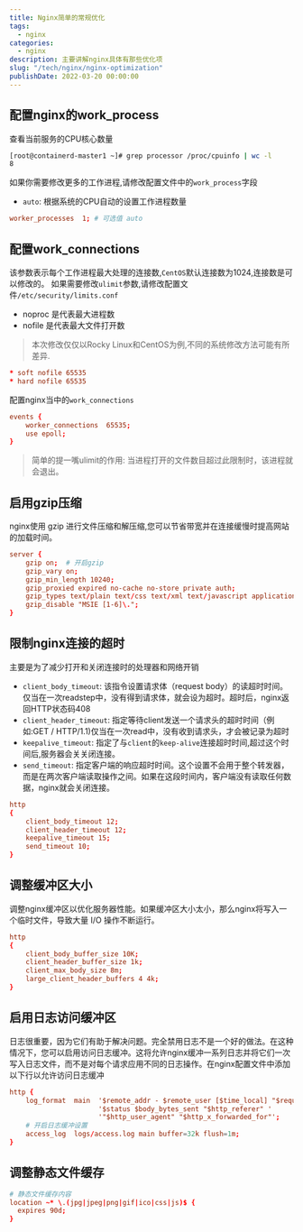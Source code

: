 ```yaml
---
title: Nginx简单的常规优化
tags:
  - nginx
categories:
  - nginx
description: 主要讲解nginx具体有那些优化项
slug: "/tech/nginx/nginx-optimization"
publishDate: 2022-03-20 00:00:00
---
```


## 配置nginx的work_process

查看当前服务的CPU核心数量

```bash
[root@containerd-master1 ~]# grep processor /proc/cpuinfo | wc -l
8
```

如果你需要修改更多的工作进程,请修改配置文件中的`work_process`字段

- `auto`: 根据系统的CPU自动的设置工作进程数量

```conf
worker_processes  1; # 可选值 auto
```

## 配置work_connections

该参数表示每个工作进程最大处理的连接数,`CentOS`默认连接数为1024,连接数是可以修改的。
如果需要修改`ulimit`参数,请修改配置文件`/etc/security/limits.conf`

- noproc 是代表最大进程数
- nofile 是代表最大文件打开数

> 本次修改仅仅以Rocky Linux和CentOS为例,不同的系统修改方法可能有所差异.

```conf
* soft nofile 65535
* hard nofile 65535
```

配置nginx当中的`work_connections`

```conf
events {
    worker_connections  65535;
    use epoll;
}
```

> 简单的提一嘴ulimit的作用: 当进程打开的文件数目超过此限制时，该进程就会退出。

## 启用gzip压缩

nginx使用 gzip 进行文件压缩和解压缩,您可以节省带宽并在连接缓慢时提高网站的加载时间。

```conf
server {
    gzip on;  # 开启gzip
    gzip_vary on;
    gzip_min_length 10240;
    gzip_proxied expired no-cache no-store private auth;
    gzip_types text/plain text/css text/xml text/javascript application/x-javascript application/xml;
    gzip_disable "MSIE [1-6]\.";
}
```

## 限制nginx连接的超时

主要是为了减少打开和关闭连接时的处理器和网络开销

- `client_body_timeout`: 该指令设置请求体（request body）的读超时时间。仅当在一次readstep中，没有得到请求体，就会设为超时。超时后，nginx返回HTTP状态码408
- `client_header_timeout`: 指定等待client发送一个请求头的超时时间（例如:GET / HTTP/1.1)仅当在一次read中，没有收到请求头，才会被记录为超时
- `keepalive_timeout`: 指定了与`client`的`keep-alive`连接超时时间,超过这个时间后,服务器会关关闭连接。
- `send_timeout`: 指定客户端的响应超时时间。这个设置不会用于整个转发器，而是在两次客户端读取操作之间。如果在这段时间内，客户端没有读取任何数据，nginx就会关闭连接。

```conf
http
{
    client_body_timeout 12;
    client_header_timeout 12;
    keepalive_timeout 15;
    send_timeout 10;
}
```

## 调整缓冲区大小

调整nginx缓冲区以优化服务器性能。如果缓冲区大小太小，那么nginx将写入一个临时文件，导致大量 I/O 操作不断运行。

```conf
http
{
    client_body_buffer_size 10K;
    client_header_buffer_size 1k;
    client_max_body_size 8m;
    large_client_header_buffers 4 4k;
}
```

## 启用日志访问缓冲区

日志很重要，因为它们有助于解决问题。完全禁用日志不是一个好的做法。在这种情况下，您可以启用访问日志缓冲。这将允许nginx缓冲一系列日志并将它们一次写入日志文件，而不是对每个请求应用不同的日志操作。在nginx配置文件中添加以下行以允许访问日志缓冲

```conf
http {
    log_format  main  '$remote_addr - $remote_user [$time_local] "$request" '
                      '$status $body_bytes_sent "$http_referer" '
                      '"$http_user_agent" "$http_x_forwarded_for"';
    # 开启日志缓冲设置
    access_log  logs/access.log main buffer=32k flush=1m;
}
```

## 调整静态文件缓存

```conf
# 静态文件缓存内容
location ~* \.(jpg|jpeg|png|gif|ico|css|js)$ {
  expires 90d;
}
```
